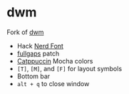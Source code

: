 # dwm

Fork of [dwm](https://git.suckless.org/dwm/)

- Hack [Nerd Font](https://www.nerdfonts.com/)
- [fullgaps](https://dwm.suckless.org/patches/fullgaps/) patch
- [Catppuccin](https://github.com/catppuccin) Mocha colors
- `[T]`, `[M]`, and `[F]` for layout symbols
- Bottom bar
- `alt + q` to close window
